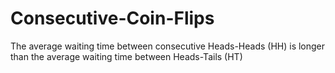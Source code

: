 # Consecutive-Coin-Flips
The average waiting time between consecutive Heads-Heads (HH) is longer than the average waiting time between Heads-Tails (HT)
